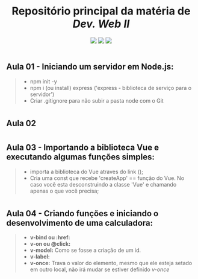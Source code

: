 <h1 align="center">Repositório principal da matéria de <i>Dev. Web II</i></h1>

<div align="center">
  <img src="https://img.shields.io/badge/Node.js-43853D?style=for-the-badge&logo=node.js&logoColor=white"/>
  <img src="https://img.shields.io/badge/Vue.js-35495E?style=for-the-badge&logo=vue.js&logoColor=4FC08D"/>
  <img src="https://img.shields.io/badge/JavaScript-F7DF1E?style=for-the-badge&logo=javascript&logoColor=black"/>
</div>
<br>

## Aula 01 - Iniciando um servidor em Node.js:

> - npm init -y
> - npm i (ou install) express ('express - biblioteca de serviço para o servidor')
> - Criar .gitignore para não subir a pasta node com o Git

#

## Aula 02

#

## Aula 03 - Importando a biblioteca Vue e executando algumas funções simples:

> - importa a biblioteca do Vue atraves do link (<script src="https://unpkg.com/vue@3/dist/vue.global.js"></script>);
> - Cria uma const que recebe 'createApp' == função do Vue. No caso você esta desconstruindo a classe 'Vue' e chamando apenas o que você precisa;

#

## Aula 04 - Criando funções e iniciando o desenvolvimento de uma calculadora:

> - **v-bind ou :href:**
> - **v-on ou @click:**
> - **v-model:** Como se fosse a criação de um id.
> - **v-label:**
> - **v-once:** Trava o valor do elemento, mesmo que ele esteja setado em outro local, não irá mudar se estiver definido *v-once*

#